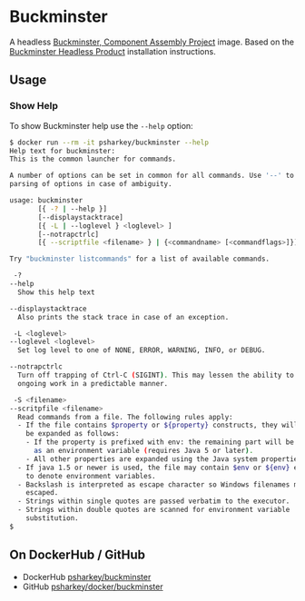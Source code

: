 # Buckminster

A headless [Buckminster, Component Assembly Project](http://www.eclipse.org/buckminster/) image. Based on the [Buckminster Headless Product](http://www.eclipse.org/buckminster/downloads.html) installation instructions.

## Usage

### Show Help

To show Buckminster help use the `--help` option:
```bash
$ docker run --rm -it psharkey/buckminster --help
Help text for buckminster:
This is the common launcher for commands.

A number of options can be set in common for all commands. Use '--' to end
parsing of options in case of ambiguity.

usage: buckminster
       [{ -? | --help }]
       [--displaystacktrace]
       [{ -L | --loglevel } <loglevel> ]
       [--notrapctrlc]
       [{ --scriptfile <filename> } | {<commandname> [<commandflags>]}] 

Try "buckminster listcommands" for a list of available commands.

 -?
--help
  Show this help text

--displaystacktrace
  Also prints the stack trace in case of an exception.

 -L <loglevel>
--loglevel <loglevel>
  Set log level to one of NONE, ERROR, WARNING, INFO, or DEBUG.

--notrapctrlc
  Turn off trapping of Ctrl-C (SIGINT). This may lessen the ability to cancel
  ongoing work in a predictable manner.

 -S <filename>
--scritpfile <filename>
  Read commands from a file. The following rules apply:
  - If the file contains $property or ${property} constructs, they will
    be expanded as follows:
    - If the property is prefixed with env: the remaining part will be expanded
      as an environment variable (requires Java 5 or later).
    - All other properties are expanded using the Java system properties.
  - If java 1.5 or newer is used, the file may contain $env or ${env} entries
    to denote environment variables.
  - Backslash is interpreted as escape character so Windows filenames must be
    escaped.
  - Strings within single quotes are passed verbatim to the executor.
  - Strings within double quotes are scanned for environment variable
    substitution.
$
```

## On DockerHub / GitHub
* DockerHub [psharkey/buckminster](https://hub.docker.com/r/psharkey/buckminster)
* GitHub [psharkey/docker/buckminster](https://github.com/psharkey/docker/tree/buckminster/buckminster)

